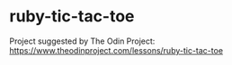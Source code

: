 # ruby-tic-tac-toe
Project suggested by The Odin Project: https://www.theodinproject.com/lessons/ruby-tic-tac-toe
